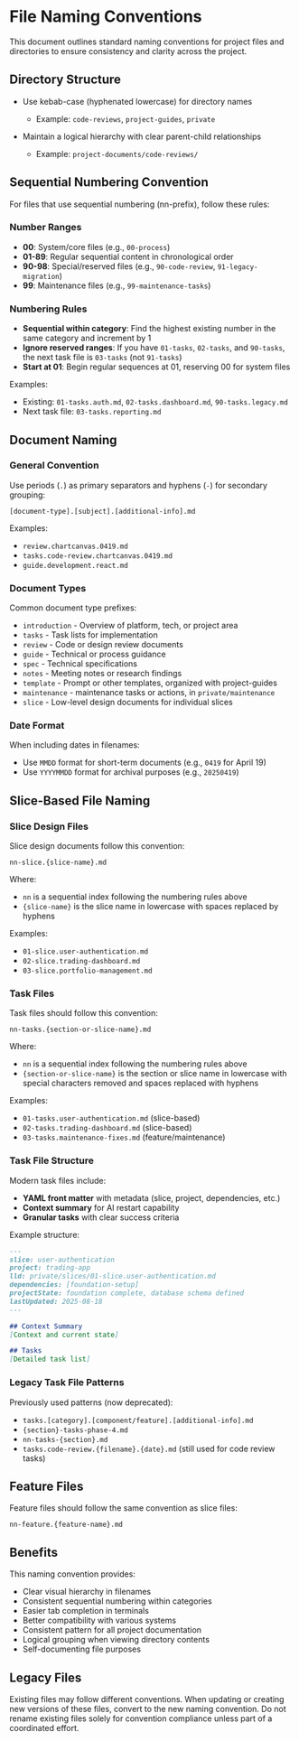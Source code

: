# File Naming Conventions
This document outlines standard naming conventions for project files and directories to ensure consistency and clarity across the project.

## Directory Structure
- Use kebab-case (hyphenated lowercase) for directory names
  - Example: `code-reviews`, `project-guides`, `private`

- Maintain a logical hierarchy with clear parent-child relationships
  - Example: `project-documents/code-reviews/`

## Sequential Numbering Convention

For files that use sequential numbering (nn-prefix), follow these rules:

### Number Ranges
- **00**: System/core files (e.g., `00-process`)
- **01-89**: Regular sequential content in chronological order
- **90-98**: Special/reserved files (e.g., `90-code-review`, `91-legacy-migration`)
- **99**: Maintenance files (e.g., `99-maintenance-tasks`)

### Numbering Rules
- **Sequential within category**: Find the highest existing number in the same category and increment by 1
- **Ignore reserved ranges**: If you have `01-tasks`, `02-tasks`, and `90-tasks`, the next task file is `03-tasks` (not `91-tasks`)
- **Start at 01**: Begin regular sequences at 01, reserving 00 for system files

Examples:
- Existing: `01-tasks.auth.md`, `02-tasks.dashboard.md`, `90-tasks.legacy.md`
- Next task file: `03-tasks.reporting.md`

## Document Naming

### General Convention

Use periods (`.`) as primary separators and hyphens (`-`) for secondary grouping:
```
[document-type].[subject].[additional-info].md
```

Examples:
- `review.chartcanvas.0419.md`
- `tasks.code-review.chartcanvas.0419.md`
- `guide.development.react.md`

### Document Types

Common document type prefixes:
- `introduction` - Overview of platform, tech, or project area
- `tasks` - Task lists for implementation
- `review` - Code or design review documents
- `guide` - Technical or process guidance
- `spec` - Technical specifications
- `notes` - Meeting notes or research findings
- `template` - Prompt or other templates, organized with project-guides
- `maintenance` - maintenance tasks or actions, in `private/maintenance`
- `slice` - Low-level design documents for individual slices

### Date Format

When including dates in filenames:
- Use `MMDD` format for short-term documents (e.g., `0419` for April 19)
- Use `YYYYMMDD` format for archival purposes (e.g., `20250419`)

## Slice-Based File Naming

### Slice Design Files
Slice design documents follow this convention:
```
nn-slice.{slice-name}.md
```

Where:
- `nn` is a sequential index following the numbering rules above
- `{slice-name}` is the slice name in lowercase with spaces replaced by hyphens

Examples:
- `01-slice.user-authentication.md`
- `02-slice.trading-dashboard.md`
- `03-slice.portfolio-management.md`

### Task Files
Task files should follow this convention:

```
nn-tasks.{section-or-slice-name}.md
```

Where:
- `nn` is a sequential index following the numbering rules above
- `{section-or-slice-name}` is the section or slice name in lowercase with special characters removed and spaces replaced with hyphens

Examples:
- `01-tasks.user-authentication.md` (slice-based)
- `02-tasks.trading-dashboard.md` (slice-based)
- `03-tasks.maintenance-fixes.md` (feature/maintenance)

### Task File Structure
Modern task files include:
- **YAML front matter** with metadata (slice, project, dependencies, etc.)
- **Context summary** for AI restart capability
- **Granular tasks** with clear success criteria

Example structure:
```markdown
---
slice: user-authentication
project: trading-app
lld: private/slices/01-slice.user-authentication.md
dependencies: [foundation-setup]
projectState: foundation complete, database schema defined
lastUpdated: 2025-08-18
---

## Context Summary
[Context and current state]

## Tasks
[Detailed task list]
```

### Legacy Task File Patterns
Previously used patterns (now deprecated):
- `tasks.[category].[component/feature].[additional-info].md`
- `{section}-tasks-phase-4.md`
- `nn-tasks-{section}.md`
- `tasks.code-review.{filename}.{date}.md` (still used for code review tasks)

## Feature Files
Feature files should follow the same convention as slice files:
```
nn-feature.{feature-name}.md
```

## Benefits
This naming convention provides:
- Clear visual hierarchy in filenames
- Consistent sequential numbering within categories
- Easier tab completion in terminals
- Better compatibility with various systems
- Consistent pattern for all project documentation
- Logical grouping when viewing directory contents
- Self-documenting file purposes

## Legacy Files
Existing files may follow different conventions. When updating or creating new versions of these files, convert to the new naming convention. Do not rename existing files solely for convention compliance unless part of a coordinated effort.